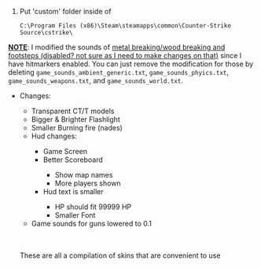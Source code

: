 1. Put 'custom' folder inside of
    ```
    C:\Program Files (x86)\Steam\steamapps\common\Counter-Strike Source\cstrike\
    ```

<b><u>NOTE</u></b>: I modified the sounds of <u>metal breaking/wood breaking and footsteps (disabled? not sure as I need to make changes on that)</u> since I have hitmarkers enabled. You can just remove the modification for those by deleting `game_sounds_ambient_generic.txt`, `game_sounds_phyics.txt`, `game_sounds_weapons.txt`, and `game_sounds_world.txt`. 

<ul>
    <li>Changes:</li>
        <ul>
            <li>Transparent CT/T models</li>
            <li>Bigger & Brighter Flashlight</li>
    <li>Smaller Burning fire (nades)</li>
    <li>Hud changes:</li>
        <ul>
            <li>Game Screen</li>
            <li>Better Scoreboard</li>
                <ul>
                    <li>Show map names</li>
                    <li>More players shown</li>
                </ul>
            <li>Hud text is smaller</li>
            <ul>
                <li>HP should fit 99999 HP</li>
                <li>Smaller Font</li>
            </ul>
        </ul>
    <li>Game sounds for guns lowered to 0.1</li>
    </ul>
<br>
<br>

These are all a compilation of skins that are convenient to use